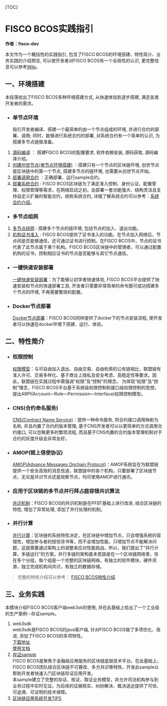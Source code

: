 [TOC]
# FISCO BCOS实践指引  

**作者：fisco-dev**

本文作为一个概括性的实践指引, 包含了FISCO BCOS的环境搭建、特性简介、业务实践的介绍预览, 可以使开发者对FISCO BCOS有一个全局性的认识, 更完整信息可以参考[Wiki](https://github.com/FISCO-BCOS/Wiki)。
## 一、环境搭建  
本段落给出了FISCO BCOS多种环境搭建方式, 从快速体验到逐步搭建, 满足各类开发者的需求。
- ### 单节点环境  
  指引开发者编译、搭建一个最简单的由一个节点组成的环境, 并进行合约的部署、调用; 同时，能够进行系统合约的部署, 对系统合约有一个简单的认识, 为搭建多节点链做准备。  
1. [源码编译](https://github.com/FISCO-BCOS/FISCO-BCOS/tree/master/doc/manual#13-编译源码) ： 搭建FISCO BCOS的配置要求, 软件依赖安装, 源码获取, 源码编译介绍。 
2. [创建创世节点(单节点环境搭建)](https://github.com/FISCO-BCOS/FISCO-BCOS/tree/master/doc/manual#第二章-创建创世节点) ：搭建只有一个节点的区块链环境, 创世节点是区块链中的第一个节点, 搭建多节点的链环境, 也需要从创世节点开始。 
3. [部署调用合约](https://github.com/FISCO-BCOS/FISCO-BCOS/tree/master/doc/manual#第三章-部署合约调用合约)  ：正确部署、运行sample合约。
4. [部署系统合约](https://github.com/FISCO-BCOS/FISCO-BCOS/tree/master/doc/manual#第四章-部署系统合约) : FISCO BCOS区块链为了满足准入控制、身份认证、配置管理、权限管理等需求，在网络启动之初，会部署一套功能强大、结构灵活且支持自定义扩展的智能合约，统称系统合约, 详细了解系统合约可以参考：[系统合约介绍](https://github.com/FISCO-BCOS/Wiki/tree/master/FISCO-BCOS%E7%B3%BB%E7%BB%9F%E5%90%88%E7%BA%A6%E4%BB%8B%E7%BB%8D)。
- ### 多节点组网  
1. [多节点组网](https://github.com/FISCO-BCOS/FISCO-BCOS/tree/master/doc/manual#第六章-多节点组网) : 搭建多个节点的链环境, 包括节点的加入、退出功能。
2. [机构证书准入](https://github.com/FISCO-BCOS/FISCO-BCOS/tree/master/doc/manual#第七章-机构证书准入) : FISCO BCOS提供了证书准入的功能。在节点加入网络后，节点间是否能够通信，还可通过证书进行控制。在FISCO BCOS中，节点的证书代表了此节点属于某个机构。FISCO BCOS区块链中的管理者，可以通过配置机构的证书，控制相应证书的节点是否能够与其它节点通信。
- ### 一键快速安装部署
  [一键快速安装部署](https://github.com/FISCO-BCOS/FISCO-BCOS/tree/master/sample)：为了能够让初学者快速体验, FISCO BCOS平台提供了快速安装和节点的快速部署工具, 开发者只需要非常简单的命令既可成功搭建多个节点的环境, 不再需要繁琐的配置。  
- ### Docker节点部署  
  [Docker节点部署](https://github.com/FISCO-BCOS/FISCO-BCOS/tree/master/docker)：FISCO BCOS同样提供了docker下的节点安装流程, 使开发者可以快速在docker环境下搭建、运行、体验。
## 二、特性简介
- ### 权限控制  
  [权限模型](https://github.com/FISCO-BCOS/Wiki/tree/master/FISCO%20BCOS%E6%9D%83%E9%99%90%E6%A8%A1%E5%9E%8B)：与可自由加入退出、自由交易、自由检索的公有链相比，联盟链有准入许可、交易多样化、基于商业上隐私及安全考虑、高稳定性等要求。因此，联盟链在实践过程中需强调“权限”及“控制”的理念。
  为体现“权限”及“控制”理念，FISCO BCOS平台基于系统级权限控制和接口级权限控制的思想，提出ARPI(Account—Role—Permission—Interface)权限控制模型。
- ### CNS(合约命名服务)  
  [CNS(Contract Name Service)](https://github.com/FISCO-BCOS/Wiki/tree/master/Contract_Name%20Service%E6%9C%8D%E5%8A%A1)：提供一种命令服务, 将合约接口调用映射为名称, 并且内置了合约的版本管理, 基于CNS开发者可以以更简单的方式调用合约接口, 可以忽略更多的繁琐流程, 而且基于CNS内置的合约版本管理机制对于合约的灰度升级会非常友好。
- ### AMOP(链上信使协议)
  [AMOP(Advance Messages Onchain Protocol)](https://github.com/FISCO-BCOS/Wiki/tree/master/AMOP%E4%BD%BF%E7%94%A8%E6%8C%87%E5%8D%97)：AMOP系统旨在为联盟链提供一个安全高效的消息信道，联盟链中的各个机构，只要部署了区块链节点，无论是共识节点还是观察节点，均可使用AMOP进行通讯。  
- ### 应用于区块链的多节点并行拜占庭容错共识算法  
  [共识机制](https://github.com/FISCO-BCOS/Wiki/tree/master/%E5%BA%94%E7%94%A8%E4%BA%8E%E5%8C%BA%E5%9D%97%E9%93%BE%E7%9A%84%E5%A4%9A%E8%8A%82%E7%82%B9%E5%B9%B6%E8%A1%8C%E6%8B%9C%E5%8D%A0%E5%BA%AD%E5%AE%B9%E9%94%99%E5%85%B1%E8%AF%86%E7%AE%97%E6%B3%95)：FISCO BCOS的共识机制是在PFBT基础上进行改进, 结合区块链的特性, 增加了异常处理, 添加了并行处理的机制。
- ### 并行计算  
  [并行计算](https://github.com/FISCO-BCOS/Wiki/tree/master/FISCO-BCOS%E5%B9%B6%E8%A1%8C%E8%AE%A1%E7%AE%97%E4%BB%8B%E7%BB%8D)：区块链的系统特性决定，在区块链中增加节点，只会增强系统的容错性，增加参与者的授信背书等，而不会增加性能，只增加节点不能解决问题，这就需要通过架构上的调整来应对性能挑战，所以，我们提出了“并行计算，多链运行”的方案。并行多链的架构基本思路是在一个区块链网络里，存在多个分组，每个组是一个完整的区块链网络，有独立的软件模块，硬件资源，独立完成机构间共识，有独立的数据存储。
> 完整的特性介绍可以参考：
> [FISCO BCOS特性介绍](https://github.com/FISCO-BCOS/Wiki/blob/master/FISCO%20BCOS%E7%89%B9%E6%80%A7%E4%BB%8B%E7%BB%8D.pdf)
## 三、业务实践  
本模块介绍FISCO BCOS客户端web3sk的使用, 并在此基础上给出了一个工业级的生产案例--存证sample。
1. web3sdk  
  web3sdk是FISCO BCOS的java客户端, 针对FISCO BCOS做了多项优化、改进, 添加了FISCO BCOS的多项特性。  
  [下载地址](https://github.com/FISCO-BCOS/web3sdk)  
  [使用文档](https://github.com/FISCO-BCOS/web3sdk/blob/master/README.md)  
2. [存证sample](https://github.com/FISCO-BCOS/Wiki/tree/master/%E5%AD%98%E8%AF%81sample%E8%AF%B4%E6%98%8E)  
  FISCO BCOS是聚焦于金融级应用服务的区块链底层技术平台。在此基础上，FISCO BCOS团队结合区块链不可篡改、多方共识等特性，开发此sample以帮助开发者快速入门区块链存证应用开发。  
  本sample建立了完整的存证、核证、取证业务模型，并允许司法机构参与到业务过程中实时见证。为后续的证据核实、纠纷解决、裁决送达提供了可信、可追溯、可证明的技术保障。  
3. [区块链应用系统开发TIPS](https://github.com/FISCO-BCOS/Wiki/tree/master/%E5%8C%BA%E5%9D%97%E9%93%BE%E5%BA%94%E7%94%A8%E7%B3%BB%E7%BB%9F%E5%BC%80%E5%8F%91TIPS)